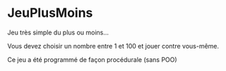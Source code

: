 JeuPlusMoins
============


Jeu très simple du plus ou moins…

Vous devez choisir un nombre entre 1 et 100 et jouer contre vous-même.

Ce jeu a été programmé de façon procédurale (sans POO)
